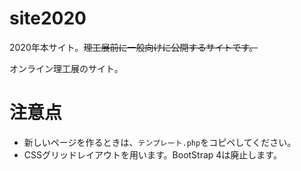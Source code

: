 # site2020
2020年本サイト。~~理工展前に一般向けに公開するサイトです。~~

オンライン理工展のサイト。

# 注意点
* 新しいページを作るときは、```テンプレート.php```をコピペしてください。
* CSSグリッドレイアウトを用います。BootStrap 4は廃止します。
